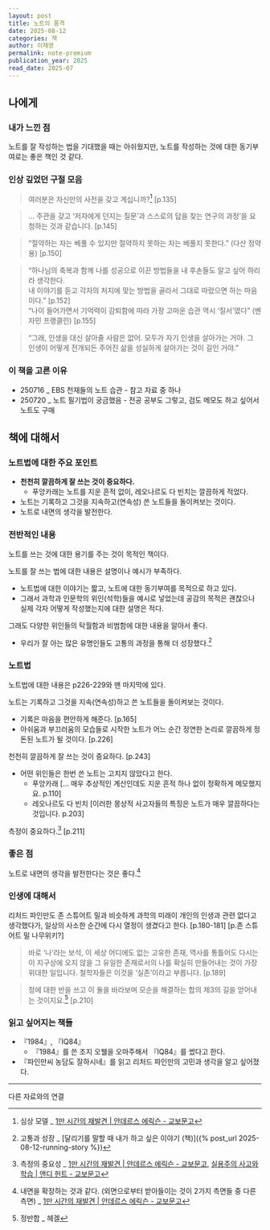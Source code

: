 ```yaml
---
layout: post
title: 노트의 품격
date: 2025-08-12
categories: 책
author: 이재영
permalink: note-premium
publication_year: 2025
read_date: 2025-07
---
```


## 나에게

### 내가 느낀 점

노트를 잘 작성하는 법을 기대했을 때는 아쉬웠지만, 노트를 작성하는 것에 대한 동기부여로는 좋은 책인 것 같다.

### 인상 깊었던 구절 모음

> 여러분은 자신만의 사전을 갖고 계십니까?[^1] \[p.135\]

> … 주관을 갖고 ‘저자에게 던지는 질문’과 스스로의 답을 찾는 연구의 과정’을 요청하는 것과 같습니다. \[p.145\]

> “절약하는 자는 베풀 수 있지만 절약하지 못하는 자는 베풀지 못한다.” (다산 정약용) \[p.150\]

> “하나님의 축복과 함께 나를 성공으로 이끈 방법들을 내 후손들도 알고 싶어 하리라 생각한다.<br><emphasis>내 이야기를 듣고 각자의 처지에 맞는 방법을 골라서 그대로 따랐으면 하는 마음이다.</emphasis>” \[p.152\] <br>“나이 들어가면서 기억력이 감퇴함에 따라 가장 고마운 습관 역시 ‘질서’였다” (벤자민 프랭클린) \[p.155\]

> “그래, 인생을 대신 살아줄 사람은 없어. 모두가 자기 인생을 살아가는 거야. 그 인생이 어떻게 전개되든 주어진 삶을 성실하게 살아가는 것이 길인 거야.”

### 이 책을 고른 이유

* 250716 _ EBS 천재들의 노트 습관 - 참고 자료 중 하나
* 250720 _ 노트 필기법이 궁금했음 - 전공 공부도 그렇고, 검도 메모도 하고 싶어서 노트도 구매

## 책에 대해서

### 노트법에 대한 주요 포인트

* **천천히 깔끔하게 잘 쓰는 것이 중요하다.**
  * 푸앙카래는 노트를 지운 흔적 없이, 레오나르도 다 빈치는 깔끔하게 적었다.
* 노트는 기록하고 그것을 지속하고(연속성) 쓴 노트들을 돌이켜보는 것이다.
* 노트로 내면의 생각을 발전한다.

### 전반적인 내용

노트를 쓰는 것에 대한 용기를 주는 것이 목적인 책이다.

노트를 잘 쓰는 법에 대한 내용은 설명이나 예시가 부족하다.

* 노트법에 대한 이야기는 짧고, 노트에 대한 동기부여를 목적으로 하고 있다.
* 그래서 과학과 인문학의 위인(석학)들을 예시로 넣었는데 공감의 목적은 괜찮으나 실제 각자 어떻게 작성했는지에 대한 설명은 적다.

그래도 다양한 위인들의 탁월함과 비범함에 대한 내용을 알아서 좋다.

* 우리가 잘 아는 많은 유명인들도 고통의 과정을 통해 더 성장했다.[^4]

### 노트법

노트법에 대한 내용은 p226-229와 맨 마지막에 있다.

<emphasis>노트는 기록하고 그것을 지속(연속성)하고 쓴 노트들을 돌이켜보는 것이다.</emphasis>

* 기록은 마음을 편안하게 해준다. \[p.165\]
* 아쉬움과 부끄러움의 모습들로 시작한 노트가 어느 순간 정연한 논리로 깔끔하게 정돈된 노트가 될 것이다. \[p.226\]

<emphasis>천천히 깔끔하게 잘 쓰는 것이 중요하다.</emphasis> \[p.243\]

* 어떤 위인들은 한번 쓴 노트는 고치지 않았다고 한다.
  * 푸앙카래 \[… 매우 추상적인 계산인데도 지운 흔적 하나 없이 정확하게 메모했지요. p.110\]
  * 레오나르도 다 빈치 \[이러한 몽상적 사고자들의 특징은 노트가 매우 깔끔하다는 것입니다. p.203\]

측정이 중요하다.[^2] \[p.211\]

### 좋은 점

노트로 내면의 생각을 발전한다는 것은 좋다.[^3]

### 인생에 대해서

리처드 파인만도 존 스튜어트 밀과 비슷하게 과학의 미래이 개인의 인생과 관련 없다고 생각했다가, 일상의 사소한 순간에 다시 열정이 생겼다고 한다. \[p.180-181\] \[p.존 스튜어트 밀 나무위키?\]

> 바로 ‘나’라는 보석, 이 세상 어디에도 없는 고유한 존재, 역사를 통틀어도 다시는 이 지구상에 오지 않을 그 유일한 존재로서의 나를 확실히 만들어내는 것이 가장 위대한 일입니다. 철학자들은 이것을 ‘<emphasis>실존</emphasis>’이라고 부릅니다. \[p.189\]

> 정에 대한 반을 쓰고 이 둘을 바라보며 모순을 해결하는 합의 제3의 길을 얻어내는 것이지요.[^5] \[p.210\]

### 읽고 싶어지는 책들

* 『1984』, 『IQ84』
  * 『1984』를 쓴 조지 오웰을 오마주해서 『IQ84』를 썼다고 한다.
* 『파인만씨 농담도 잘하시네』를 읽고 리처드 파인만의 고민과 생각을 알고 싶어졌다.

---
다른 자료와의 연결

[^1]: 심상 모델 _ [1만 시간의 재발견 \| 안데르스 에릭슨 - 교보문고](https://product.kyobobook.co.kr/detail/S000001892497)
[^2]: 측정의 중요성 _ [1만 시간의 재발견 \| 안데르스 에릭슨 - 교보문고](https://product.kyobobook.co.kr/detail/S000001892497), [실용주의 사고와 학습 \| 앤디 헌트 - 교보문고](https://product.kyobobook.co.kr/detail/S000001766246)
[^3]: 내면을 확장하는 것과 같다. (외면으로부터 받아들이는 것이 2가지 측면들 중 다른 측면) _ [1만 시간의 재발견 \| 안데르스 에릭슨 - 교보문고](https://product.kyobobook.co.kr/detail/S000001892497)
[^4]: 고통과 성장 _ [달리기를 말할 때 내가 하고 싶은 이야기 (책)]({% post_url 2025-08-12-running-story %})
[^5]: 정반합 _ 헤겔
